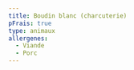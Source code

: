```yaml
---
title: Boudin blanc (charcuterie)
pFrais: true
type: animaux
allergenes:
  - Viande
  - Porc
---
```


